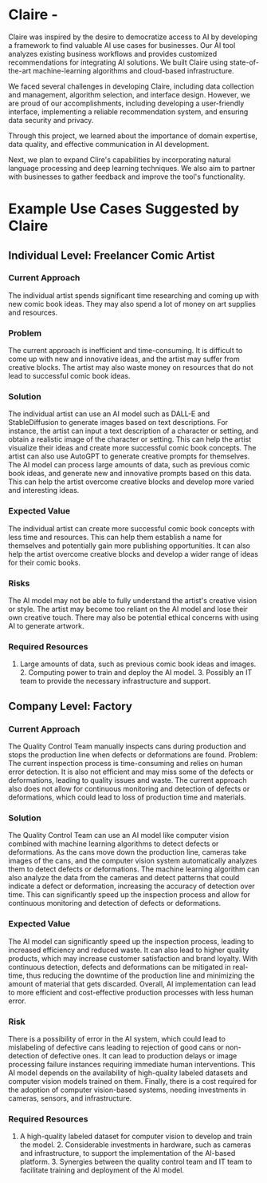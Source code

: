 # Claire - 

Claire was inspired by the desire to democratize access to AI by developing a framework to find valuable AI use cases for businesses. Our AI tool analyzes existing business workflows and provides customized recommendations for integrating AI solutions. We built Claire using state-of-the-art machine-learning algorithms and cloud-based infrastructure.

We faced several challenges in developing Claire, including data collection and management, algorithm selection, and interface design. However, we are proud of our accomplishments, including developing a user-friendly interface, implementing a reliable recommendation system, and ensuring data security and privacy.

Through this project, we learned about the importance of domain expertise, data quality, and effective communication in AI development.

Next, we plan to expand Clire's capabilities by incorporating natural language processing and deep learning techniques. We also aim to partner with businesses to gather feedback and improve the tool's functionality.

# Example Use Cases Suggested by Claire

## Individual Level: Freelancer Comic Artist

### Current Approach
The individual artist spends significant time researching and coming up with new comic book ideas. They may also spend a lot of money on art supplies and resources.

### Problem
The current approach is inefficient and time-consuming. It is difficult to come up with new and innovative ideas, and the artist may suffer from creative blocks. The  artist may also waste money on resources that do not lead to successful comic book ideas.

### Solution
The individual artist can use an AI model such as DALL-E and StableDiffusion to generate images based on text descriptions. For instance, the artist can input a text description of a character or setting, and obtain a realistic image of the character or setting. This can help the artist visualize their ideas and create more successful comic book concepts. The artist can also use AutoGPT to generate creative prompts for themselves. The AI model can process large amounts of data, such as previous comic book ideas, and generate new and innovative prompts based on this data. This can help the artist overcome creative blocks and develop more varied and interesting ideas.

### Expected Value
The individual artist can create more successful comic book concepts with less time and resources. This can help them establish a name for themselves and potentially gain more publishing opportunities. It can also help the artist overcome creative blocks and develop a wider range of ideas for their comic books.

### Risks
The AI model may not be able to fully understand the artist's creative vision or style. The artist may become too reliant on the AI model and lose their own creative touch. There may also be potential ethical concerns with using AI to generate artwork.

### Required Resources
1. Large amounts of data, such as previous comic book ideas and images. 2. Computing power to train and deploy the AI model. 3. Possibly an IT team to provide the necessary infrastructure and support.


## Company Level: Factory

### Current Approach
The Quality Control Team manually inspects cans during production and stops the production line when defects or deformations are found.
Problem: The current inspection process is time-consuming and relies on human error detection. It is also not efficient and may miss some of the defects or deformations, leading to quality issues and waste. The current approach also does not allow for continuous monitoring and detection of defects or deformations, which could lead to loss of production time and materials.

### Solution
The Quality Control Team can use an AI model like computer vision combined with machine learning algorithms to detect defects or deformations. As the cans move down the production line, cameras take images of the cans, and the computer vision system automatically analyzes them to detect defects or deformations. The machine learning algorithm can also analyze the data from the cameras and detect patterns that could indicate a defect or deformation, increasing the accuracy of detection over time. This can significantly speed up the inspection process and allow for continuous monitoring and detection of defects or deformations. 

### Expected Value
The AI model can significantly speed up the inspection process, leading to increased efficiency and reduced waste. It can also lead to higher quality products, which may increase customer satisfaction and brand loyalty. With continuous detection, defects and deformations can be mitigated in real-time, thus reducing the downtime of the production line and minimizing the amount of material that gets discarded. Overall, AI implementation can lead to more efficient and cost-effective production processes with less human error.

### Risk
There is a possibility of error in the AI system, which could lead to mislabeling of defective cans leading to rejection of good cans or non-detection of defective ones. It can lead to production delays or image processing failure instances requiring immediate human interventions. This AI model depends on the availability of high-quality labeled datasets and computer vision models trained on them. Finally, there is a cost required for the adoption of computer vision-based systems, needing investments in cameras, sensors, and infrastructure.

### Required Resources
1. A high-quality labeled dataset for computer vision to develop and train the model. 2. Considerable investments in hardware, such as cameras and infrastructure, to support the implementation of the AI-based platform. 3. Synergies between the quality control team and IT team to facilitate training and deployment of the AI model.
